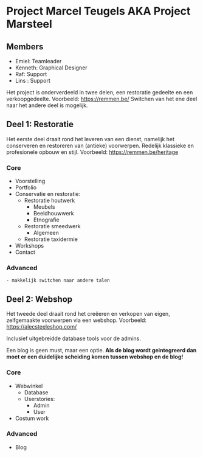 # Project Marcel Teugels AKA Project Marsteel

## **Members**

- Emiel: Teamleader
- Kenneth: Graphical Designer
- Raf: Support
- Lins : Support

Het project is onderverdeeld in twee delen, een restoratie gedeelte en een verkoopgedeelte.
Voorbeeld: https://remmen.be/
Switchen van het ene deel naar het andere deel is mogelijk.

## **Deel 1: Restoratie**

Het eerste deel draait rond het leveren van een dienst, namelijk het conserveren en restoreren van (antieke) voorwerpen.
Redelijk klassieke en profesionele opbouw en stijl.
Voorbeeld: https://remmen.be/heritage

### **Core**

- Voorstelling
- Portfolio
- Conservatie en restoratie:
  - Restoratie houtwerk
    - Meubels
    - Beeldhouwwerk
    - Etnografie
  - Restoratie smeedwerk
    - Algemeen
  - Restoratie taxidermie
- Workshops
- Contact

### **Advanced**

	- makkelijk switchen naar andere talen

## **Deel 2: Webshop**

Het tweede deel draait rond het creëeren en verkopen van eigen, zelfgemaakte voorwerpen via een webshop.
Voorbeeld: https://alecsteeleshop.com/

Inclusief uitgebreidde database tools voor de admins.

Een blog is geen must, maar een optie.
**Als de blog wordt geintegreerd dan moet er een duidelijke scheiding komen tussen webshop en de blog!**

### **Core**

- Webwinkel
  - Database
  - Userstories:
    - Admin
    - User
- Costum work

### **Advanced**

- Blog
